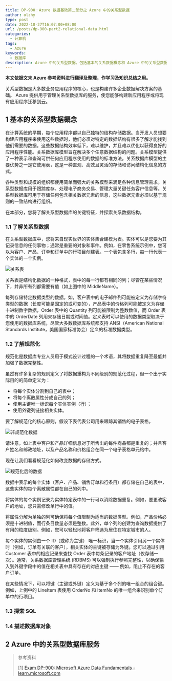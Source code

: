 ```yaml
---
title: DP-900：Azure 数据基础第二部分之 Azure 中的关系型数据
author: olzhy
type: post
date: 2022-10-27T16:07:00+08:00
url: /posts/dp-900-part2-relational-data.html
categories:
  - 计算机
tags:
  - Azure
keywords:
  - 数据库
description: Azure 中的关系型数据。包括基本的关系数据概念和 Azure 中的关系型数据库服务。
---
```


**本文依据文末 Azure 参考资料进行翻译及整理，作学习及知识总结之用。**

关系型数据是大多数业务应用程序的核心，也是构建许多企业数据解决方案的基础。 Azure 提供用于管理关系型数据库的服务，使您能够构建新应用程序或将现有应用程序迁移到云。

## 1 基本的关系型数据概念

在计算系统的早期，每个应用程序都以自己独特的结构存储数据。当开发人员想要构建应用程序来使用这些数据时，他们必须对特定的数据结构有很多了解才能找到他们需要的数据。这些数据结构效率低下，难以维护，并且难以优化以获得良好的应用程序性能。关系数据库模型旨在解决多个任意数据结构的问题。关系模型提供了一种表示和查询可供任何应用程序使用的数据的标准方法。关系数据库模型的主要优势之一是它使用表，这是一种直观、高效且灵活的存储和访问结构化信息的方式。

各种类型和规模的组织都使用简单而强大的关系模型来满足各种信息管理需求。关系型数据库用于跟踪库存、处理电子商务交易、管理大量关键任务客户信息等。关系型数据库可用于存储任何包含相关数据元素的信息，这些数据元素必须以基于规则的一致结构进行组织。

在本部分，您将了解关系型数据库的关键特征，并探索关系数据结构。

### 1.1 了解关系型数据

在关系型数据库中，您将来自现实世界的实体集合建模为表。实体可以是您要为其记录信息的任何事物；通常是重要的对象和事件。例如，在零售系统示例中，您可以为客户、产品、订单和订单中的行项目创建表。一个表包含多行，每一行代表一个实体的一个实例。

![关系表](https://olzhy.github.io/static/images/uploads/2022/10/relational-tables.png#center)

关系表是结构化数据的一种格式，表中的每一行都有相同的列；尽管在某些情况下，并非所有列都需要有值（如上图中的 MiddleName）。

每列存储特定数据类型的数据。如，客户表中的电子邮件列可能被定义为存储字符类型的数据（长度可能是固定的或可变的），产品表中的价格列可能被定义为存储十进制数字数据，Order 表中的 Quantity 列可能被限制为整数数值，而 Order 表中的 OrderDate 列用来存储日期或时间值。定义表时可以使用的数据类型取决于您使用的数据库系统，尽管大多数数据库系统都支持 ANSI（American National Standards Institute，美国国家标准协会）定义的标准数据类型。

### 1.2 了解规范化

规范化是数据库专业人员用于模式设计过程的一个术语，其将数据重复降至最低并加强了数据完整性。

虽然有许多复杂的规则定义了将数据重构为不同级别的规范化过程，但一个出于实际目的的简单定义为：

- 将每个实体分割到自己的表中；
- 将每个离散属性分成自己的列；
- 使用主键唯一标识每个实体实例（行）；
- 使用外键列链接相关实体。

要了解规范化的核心原则，假设下表代表公司用来跟踪其销售的电子表格。

![非规范化数据](https://olzhy.github.io/static/images/uploads/2022/10/unnormalized-data.png#center)

请注意，如上表中客户和产品详细信息对于所售出的每件商品都是重复的；并且客户姓名和邮政地址，以及产品名称和价格组合在同一个电子表格单元格中。

现在让我们看看规范化如何改变数据的存储方式。

![规范化后的数据](https://olzhy.github.io/static/images/uploads/2022/10/normalized-data.png#center)

数据中表示的每个实体（客户、产品、销售订单和行条目）都存储在自己的表中，这些实体的每个离散属性都在自己的列中。

将实体的每个实例记录为实体特定表中的一行可以消除数据重复。例如，要更改客户的地址，您只需修改单行中的值。

将属性分解为单独的列可确保将每个值限制为适当的数据类型。例如，产品价格必须是十进制值，而行条目数量必须是整数。此外，单个列的创建为查询数据提供了有用的粒度级别。例如，您可以轻松地将客户筛选为居住在特定城市的人。

每个实体的实例由一个 ID（或称为主键） 唯一标识，当一个实体引用另一个实体时（例如，订单有关联的客户），相关实体的主键被存储为外键。您可以通过引用 Customer 表中的相应记录来查找 Order 表中每条记录的客户地址（仅存储一次）。通常，关系数据库管理系统 (RDBMS) 可以强制执行参照完整性，以确保输入到外键字段中的值在相关表中具有存在的对应主键 —— 例如，阻止不存在的客户订单。

在某些情况下，可以将键（主键或外键）定义为基于多个列的唯一组合的组合键。例如，上例中的 LineItem 表使用 OrderNo 和 ItemNo 的唯一组合来识别单个订单中的行项目。

### 1.3 探索 SQL

### 1.4 描述数据库对象

## 2 Azure 中的关系型数据库服务

> 参考资料
>
> [1] [Exam DP-900: Microsoft Azure Data Fundamentals - learn.microsoft.com](https://learn.microsoft.com/en-us/certifications/exams/dp-900)
